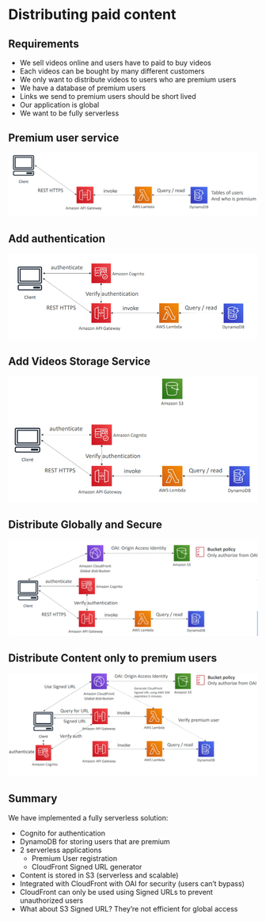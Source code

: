 # Distributing paid content
## Requirements
- We sell videos online and users have to paid to buy videos
- Each videos can be bought by many different customers
- We only want to distribute videos to users who are premium users
- We have a database of premium users
- Links we send to premium users should be short lived
- Our application is global
- We want to be fully serverless

## Premium user service
<img src="images/1.png">

## Add authentication
<img src="images/2.png">

## Add Videos Storage Service
<img src="images/3.png">

## Distribute Globally and Secure
<img src="images/4.png">

## Distribute Content only to premium users
<img src="images/5.png">

## Summary
We have implemented a fully serverless solution:
- Cognito for authentication
- DynamoDB for storing users that are premium
- 2 serverless applications
  - Premium User registration
  - CloudFront Signed URL generator
- Content is stored in S3 (serverless and scalable)
- Integrated with CloudFront with OAI for security (users can’t bypass)
- CloudFront can only be used using Signed URLs to prevent unauthorized users
- What about S3 Signed URL? They’re not efficient for global access

